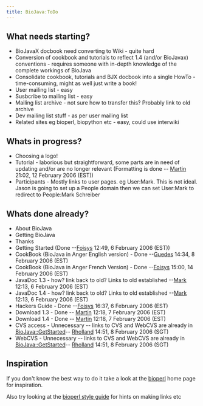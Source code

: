 ```yaml
---
title: BioJava:ToDo
---
```


What needs starting?
--------------------

-   BioJavaX docbook need converting to Wiki - quite hard
-   Conversion of cookbook and tutorials to reflect 1.4 (and/or
    BioJavax) conventions - requires someone with in-depth knowledge of
    the complete workings of BioJava
-   Consolidate cookbook, tutorials and BJX docbook into a single
    HowTo - time-consuming, might as well just write a book!
-   User mailing list - easy
-   Susbcribe to mailing list - easy
-   Mailing list archive - not sure how to transfer this? Probably link
    to old archive
-   Dev mailing list stuff - as per user mailing list
-   Related sites eg bioperl, biopython etc - easy, could use interwiki

Whats in progress?
------------------

-   Choosing a logo!
-   Tutorial - laborious but straightforward, some parts are in need of
    updating and/or are no longer relevant (Formatting is done --
    [Martin](User:Martin "wikilink") 21:02, 12 February 2006 (EST))
-   Participants - Mostly links to user pages. eg User:Mark. This is not
    ideal. Jason is going to set up a People domain then we can set
    User:Mark to redirect to People:Mark Schreiber

Whats done already?
-------------------

-   About BioJava
-   Getting BioJava
-   Thanks
-   Getting Started (Done --[Foisys](User:Foisys "wikilink") 12:49, 6
    February 2006 (EST))
-   CookBook (BioJava in Anger English version) -
    Done --[Guedes](User:Guedes "wikilink") 14:34, 8 February 2006 (EST)
-   CookBook (BioJava in Anger French Version) -
    Done --[Foisys](User:Foisys "wikilink") 15:00, 14 February 2006
    (EST)
-   JavaDoc 1.3 - how? link back to old? Links to old
    established --[Mark](User:Mark "wikilink") 12:13, 6 February 2006
    (EST)
-   JavaDoc 1.4 - how? link back to old? Links to old
    established --[Mark](User:Mark "wikilink") 12:13, 6 February 2006
    (EST)
-   Hackers Guide - Done --[Foisys](User:Foisys "wikilink") 16:37, 6
    February 2006 (EST)
-   Download 1.3 - Done -- [Martin](User:Martin "wikilink") 12:18, 7
    February 2006 (EST)
-   Download 1.4 - Done -- [Martin](User:Martin "wikilink") 12:18, 7
    February 2006 (EST)
-   CVS access - Unnecessary -- links to CVS and WebCVS are already in
    <BioJava::GetStarted>-- [Rholland](User:Rholland "wikilink") 14:51,
    8 February 2006 (SGT)
-   WebCVS - Unnecessary -- links to CVS and WebCVS are already in
    <BioJava::GetStarted>-- [Rholland](User:Rholland "wikilink") 14:51,
    8 February 2006 (SGT)

Inspiration
-----------

If you don't know the best way to do it take a look at the
[bioperl](bp:Main_Page "wikilink") home page for inspiration.

Also try looking at the [bioperl style guide](bp:Style_guide "wikilink")
for hints on making links etc
